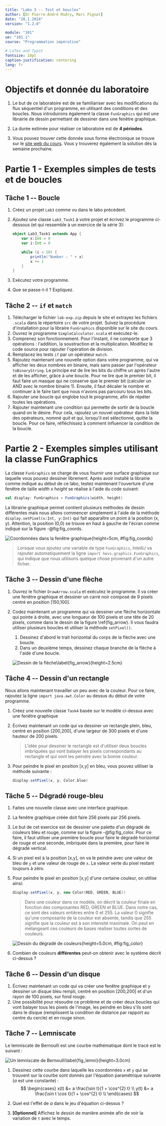 ```yaml
---
title: "Labo 3 -- Test et boucles"
author: [Dr Pierre-André Mudry, Marc Pignat]
date: "28.1.2024"
version: "1.2.0"

module: "101"
ue: "101.1"
course: "Programmation impérative"

# LaTex and Typst
fontsize: 10pt
caption-justification: centering
lang: fr
---
```


<!--
Some comments for you that read this document:
    - The header defines the generic content of the document        
    - You can include either SVG, PNG, PDF images... as you wish
    - Code can be included using gfm syntax (in the example here, using Scala). Other languages can be added if required, do not hesitate to contact me.
    - LaTex can be included directly in the markdown if required (see example below)
-->


<style>
r { color: Red }
y { color: Yellow }
FIXME { color: Yellow }
TODO {color: Blue}
</style>

# Objectifs et donnée du laboratoire

1. Le but de ce laboratoire est de se familiariser avec les modifications du flux séquentiel d'un programme, en utilisant des conditions et des boucles. 
Nous introduirons également la classe `FunGraphics` qui est une librairie de dessin permettant de dessiner dans une fenêtre graphique.

1. La durée estimée pour réaliser ce laboratoire est de **4 périodes**.

1. Vous pouvez trouver cette donnée sous forme électronique se trouve sur le [site web du cours](https://isc.hevs.ch/learn). Vous y trouverez également la solution dès la semaine prochaine.

# Partie 1 - Exemples simples de tests et de boucles

## Tâche 1 -- Boucle
1. Créez un projet `Lab3` comme vu dans le labo précédent.
1. Ajoutez une classe `Lab3_Task1` à votre projet et écrivez le programme ci-dessous (et qui ressemble à un exercice de la série 3):

    ```scala
    object Lab3_Task1 extends App {
        var x:Int = 0
        var i:Int = 0

        while (i < 10) {
            println("Number : " + x)
            x += 1
        }
    }
    ```

1. Exécutez votre programme.
1. Que se passe-t-il ? Expliquez.

## Tâche 2 -- `if` et `match`

1. Télécharger le fichier `lab-exp.zip` depuis le site et extrayez les fichiers `.scala` dans le répertoire `src` de votre projet. Suivez la procédure d'installation pour la libraire `FunGraphics` disponible sur le site du cours.
1. Ouvrez le programme `SimpleCalculator.scala` et exécutez-le.
1. Comprenez son fonctionnement. Pour l'instant, il ne comporte que 3 opérations : l'addition, la soustraction et la multiplication. Modifiez le code source pour rajouter l'opération de division.
1. Remplacez les tests `if` par un opérateur `match`.
1. Rajoutez maintenant une nouvelle option dans votre programme, qui va afficher les deux nombres en binaire, mais sans passer par l'opérateur `toBinaryString`. Le principe est de lire les bits du chiffre un après l'autre et de les afficher, grâce à une boucle. Pour ne lire que le premier bit, il faut faire un masque qui ne conserve que le premier bit (calculer un AND avec le nombre binaire 1). Ensuite, il faut décaler le nombre et continuer à le faire tant que nous n'avons pas parcouru tous les bits.
1. Rajouter une boucle qui englobe tout le programme, afin de répéter toutes les opérations.
1. Rajouter maintenant une condition qui permette de sortir de la boucle quand on le désire. Pour cela, rajoutez un nouvel opérateur dans la liste des opérateurs, nommé _quit_ et qui, lorsqu'il est sélectionné, quitte la boucle. Pour ce faire, réfléchissez à comment influencer la condition de la boucle.

# Partie 2 - Exemples simples utilisant la classe FunGraphics
La classe `FunGraphics` se charge de vous fournir une surface graphique sur laquelle vous pouvez dessiner librement. Après avoir installé la librairie comme indiqué au début de ce labo, testez maintenant l'ouverture d'une fenêtre de taille _width x height_ se réalise à l'aide du code suivant:

```scala
val display: FunGraphics = FunGraphics(width, height)
```

La librairie graphique permet contient plusieurs méthodes de dessin différentes mais nous allons commencer simplement à l'aide de la méthode `display.setPixel(x:Int, y:Int)` qui fait apparaître un point à la position (x, y). Attention, la position (0,0) se trouve en haut à gauche de l'écran comme indiqué sur la figure -@fig:fig_coords.

![Coordonnées dans la fenêtre graphique](figs/dessin_ecran.png){height=5cm, #fig:fig_coords}

> Lorsque vous ajoutez une variable de type `FunGraphics`, _IntelliJ_ va rajouter automatiquement la ligne `import hevs.graphics.FunGraphics`, qui indique que nous utilisons quelque chose  provenant d'un autre ficher.

## Tâche 3 -- Dessin d'une flèche

1. Ouvrez le fichier `DrawArrow.scala` et exécutez le programme. Il va créer une fenêtre graphique et dessiner un carré noir composé de 9 pixels centré en position [150,100].
1. Codez maintenant un programme qui va dessiner une flèche horizontale qui pointe à droite, avec une longueur de 100 pixels et une tête de 20 pixels, comme dans le dessin de la figure \ref{fig_arrow}. Il vous faudra utiliser plusieurs boucles et utiliser la méthode `setPixel()`.

    1. Dessinez d'abord le trait horizontal du corps de la flèche avec une boucle.
    1. Dans un deuxième temps, dessinez chaque branche de la flèche à l'aide d'une boucle.

    ![Dessin de la flèche\label{fig_arrow}](figs/arrow.svg){height=2.5cm}

## Tâche 4 -- Dessin d'un rectangle

Nous allons maintenant travailler un peu avec de la couleur. Pour ce faire, rajoutez la ligne `import java.awt.Color` au dessus du début de votre programme.

1. Créez une nouvelle classe `Task4` basée sur le modèle ci-dessus avec une fenêtre graphique
1. Écrivez maintenant un code qui va dessiner un rectangle plein, bleu, centré en position [200,200], d'une largeur de 300 pixels et d'une hauteur de 200 pixels. 

    > L'idée pour dessiner le rectangle est d'utiliser deux boucles imbriquées qui vont balayer les pixels correspondants au rectangle et qui vont les peindre avec la bonne couleur.

1. Pour peindre le pixel en position [x,y] en bleu, vous pouvez utiliser la méthode suivante :

    ```scala
    display.setPixel(x, y, Color.blue)
    ```

## Tâche 5 -- Dégradé rouge-bleu

1. Faites une nouvelle classe avec une interface graphique.
1. La fenêtre graphique créée doit faire 256 pixels par 256 pixels.
1. Le but de cet exercice est de dessiner une palette d'un dégradé de couleurs bleu et rouge, comme sur la figure -@fig:fig_color. Pour ce faire, il faut utiliser une première boucle pour faire le dégradé horizontal de rouge et une seconde, imbriquée dans la première, pour faire le dégradé vertical.
1. Si un pixel est à la position [x,y], on va le peindre avec une valeur de bleu de `y` et une valeur de rouge de `x`. La valeur verte du pixel restant toujours à zéro.
1. Pour peindre le pixel en position [x,y] d'une certaine couleur, on utilise ainsi:

    ```scala
    display.setPixel(x, y, new Color(RED, GREEN, BLUE))
    ```

    > Dans une couleur dans ce modèle, on décrit la couleur finale en fonction des composantes RED, GREEN et BLUE. Dans notre cas, ce sont des valeurs entières entre 0 et 255. La valeur 0 signifie qu'une composante de la couleur est absente, tandis que 255 signifie que la couleur est à son intensité maximale. On peut en mélangeant ces couleurs de bases réaliser toutes sortes de couleurs. 

    ![Dessin du dégradé de couleurs](figs/colors.png){height=5.0cm, #fig:fig_color}
1. Combien de couleurs **différentes** peut-on obtenir avec le système décrit ci-dessus ?

## Tâche 6 -- Dessin d'un disque

1. Écrivez maintenant un code qui va créer une fenêtre graphique et y dessiner un disque bleu rempli, centré en position [200,200] et d'un rayon de 100 pixels, sur fond rouge.
1. Une possibilité pour résoudre ce problème et de créer deux boucles qui vont balayer tous les pixels de l'image, les peindre en bleu s'ils sont dans le disque (remplissent la condition de distance par rapport au centre du cercle) et en rouge sinon.

## Tâche 7 -- Lemniscate

Le lemniscate de Bernoulli est une courbe mathématique dont le tracé est le suivant :

![Un lemniscate de Bernoulli\label{fig_lemni}](figs/lemniscate.png){height=3.0cm}

1. Dessinez cette courbe dans laquelle les coordonnées `x` et `y` qui se trouvent sur la courbe sont donnés par l'équation paramétrique suivante (_a_ est une constante) :
    $$
    \begin{cases}
        x(t) &= a \frac{\sin t}{1 + \cos^{2} t} \\
        y(t) &= a \frac{\sin t \cos t}{1 + \cos^{2} t} \\
    \end{cases}
    $$

1. Quel est l'effet de $a$ dans le jeu d'équation ci-dessus ?

1. **[Optionnel]** Affichez le dessin de manière animée afin de voir la variation de `t` avec le temps.